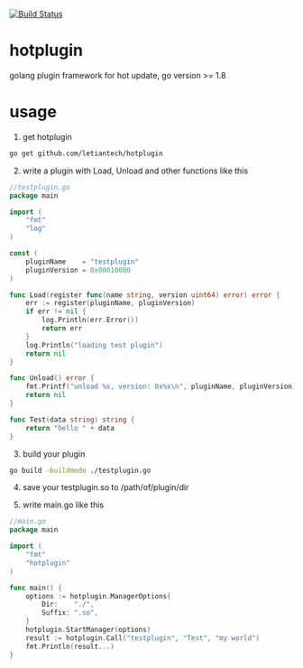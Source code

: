 [![Build Status](https://api.travis-ci.org/letiantech/hotplugin.svg)](https://travis-ci.org/letiantech/hotplugin)

# hotplugin
golang plugin framework for hot update, go version >= 1.8

# usage
1. get hotplugin
```bash
go get github.com/letiantech/hotplugin
```
2. write a plugin with Load, Unload and other functions like this
```go
//testplugin.go
package main

import (
	"fmt"
	"log"
)

const (
	pluginName    = "testplugin"
	pluginVersion = 0x00010000
)

func Load(register func(name string, version uint64) error) error {
	err := register(pluginName, pluginVersion)
	if err != nil {
		log.Println(err.Error())
		return err
	}
	log.Println("loading test plugin")
	return nil
}

func Unload() error {
	fmt.Printf("unload %s, version: 0x%x\n", pluginName, pluginVersion)
	return nil
}

func Test(data string) string {
	return "hello " + data
}
```

3. build your plugin
```bash
go build -buildmode ./testplugin.go
```

4. save your testplugin.so to /path/of/plugin/dir

5. write main.go like this
```go
//main.go
package main

import (
	"fmt"
	"hotplugin"
)

func main() {
	options := hotplugin.ManagerOptions{
		Dir:    "./",
		Suffix: ".so",
	}
	hotplugin.StartManager(options)
	result := hotplugin.Call("testplugin", "Test", "my world")
	fmt.Println(result...)
}

```
